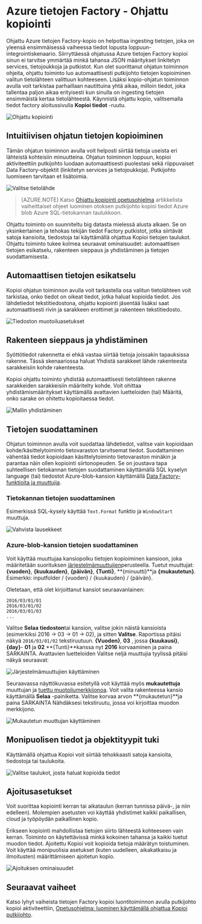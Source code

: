 <properties
    pageTitle="Ohjattu tietojen Factory Azure kopioi | Microsoft Azure"
    description="Lue lisää tietojen kopioiminen tietolähteiden poistumia ohjatun tietojen Factory Azure kopioi avulla."
    services="data-factory"
    documentationCenter=""
    authors="spelluru"
    manager="jhubbard"
    editor="monicar"/>

<tags
    ms.service="data-factory"
    ms.workload="data-services"
    ms.tgt_pltfrm="na"
    ms.devlang="na"
    ms.topic="article"
    ms.date="10/03/2016"
    ms.author="spelluru"/>

# <a name="azure-data-factory---copy-wizard"></a>Azure tietojen Factory - Ohjattu kopiointi
Ohjattu Azure tietojen Factory-kopio on helpottaa ingesting tietojen, joka on yleensä ensimmäisessä vaiheessa tiedot lopusta loppuun-integrointiskenaario. Siirryttäessä ohjatussa Azure tietojen Factory kopioi sinun ei tarvitse ymmärtää minkä tahansa JSON määritykset linkitetyn services, tietojoukkoja ja putkistot. Kun olet suorittanut ohjatun toiminnon ohjeita, ohjattu toiminto luo automaattisesti putkijohto tietojen kopioiminen valitun tietolähteen valittuun kohteeseen. Lisäksi kopio-ohjatun toiminnon avulla voit tarkistaa parhaillaan nautittuina yhtä aikaa, milloin tiedot, joka tallentaa paljon aikaa erityisesti kun sinulla on ingesting tietojen ensimmäistä kertaa tietolähteestä. Käynnistä ohjattu kopio, valitsemalla tiedot factory aloitussivulla **Kopioi tiedot** -ruutu.

![Ohjattu kopiointi](./media/data-factory-copy-wizard/copy-data-wizard.png)


## <a name="an-intuitive-wizard-for-copying-data"></a>Intuitiivisen ohjatun tietojen kopioiminen
Tämän ohjatun toiminnon avulla voit helposti siirtää tietoja useista eri lähteistä kohteisiin minuutteina. Ohjatun toiminnon loppuun, kopioi aktiviteettiin putkijohto luodaan automaattisesti puolestasi sekä riippuvaiset Data Factory-objektit (linkitetyn services ja tietojoukkoja). Putkijohto luomiseen tarvitaan et lisätoimia.   

![Valitse tietolähde](./media/data-factory-copy-wizard/select-data-source-page.png)

> [AZURE.NOTE] Katso [Ohjattu kopiointi opetusohjelma](data-factory-copy-data-wizard-tutorial.md) artikkelista vaiheittaiset ohjeet luominen otoksen putkijohto kopioi tiedot Azure blob Azure SQL-tietokannan taulukkoon. 

Ohjattu toiminto on suunniteltu big datasta mielessä alusta alkaen. Se on yksinkertainen ja tehokas tekijän tiedot Factory putkistot, jotka siirtävät satoja kansioita, tiedostoja tai käyttämällä ohjattua Kopioi tietojen taulukot. Ohjattu toiminto tukee kolmea seuraavat ominaisuudet: automaattisen tietojen esikatselu, rakenteen sieppaus ja yhdistäminen ja tietojen suodattamisesta. 

## <a name="automatic-data-preview"></a>Automaattisen tietojen esikatselu 
Kopioi ohjatun toiminnon avulla voit tarkastella osa valitun tietolähteen voit tarkistaa, onko tiedot on oikeat tiedot, jotka haluat kopioida tiedot. Jos lähdetiedot tekstitiedostona, ohjattu kopiointi jäsentää lisäksi saat automaattisesti rivin ja sarakkeen erottimet ja rakenteen tekstitiedosto. 

![Tiedoston muotoiluasetukset](./media/data-factory-copy-wizard/file-format-settings.png)

## <a name="schema-capture-and-mapping"></a>Rakenteen sieppaus ja yhdistäminen 
Syöttötiedot rakennetta ei ehkä vastaa siirtää tietoja joissakin tapauksissa rakenne. Tässä skenaariossa haluat Yhdistä sarakkeet lähde rakenteesta sarakkeisiin kohde rakenteesta. 

Kopioi ohjattu toiminto yhdistää automaattisesti tietolähteen rakenne sarakkeiden sarakkeisiin määritelty kohde. Voit ohittaa yhdistämismääritykset käyttämällä avattavien luetteloiden (tai) Määritä, onko sarake on ohitettu kopioitaessa tiedot.   

![Mallin yhdistäminen](./media/data-factory-copy-wizard/schema-mapping.png)

## <a name="filtering-data"></a>Tietojen suodattaminen  
Ohjatun toiminnon avulla voit suodattaa lähdetiedot, valitse vain kopioidaan kohde/käsittelytoiminto tietovaraston tarvitsemat tiedot. Suodattaminen vähentää tiedot kopioidaan käsittelytoiminto tietovaraston minäkin ja parantaa näin ollen kopiointi siirtonopeuden. Se on joustava tapa suhteellisen tietokannan tietojen suodattaminen käyttämällä SQL kyselyn language (tai) tiedostot Azure-blob-kansion käyttämällä [Data Factory-funktioita ja muuttujia](data-factory-functions-variables.md).   

### <a name="filtering-of-data-in-a-database"></a>Tietokannan tietojen suodattaminen  
Esimerkissä SQL-kysely käyttää `Text.Format` funktio ja `WindowStart` muuttuja. 

![Vahvista lausekkeet](./media/data-factory-copy-wizard/validate-expressions.png)

### <a name="filtering-of-data-in-an-azure-blob-folder"></a>Azure-blob-kansion tietojen suodattaminen
Voit käyttää muuttujaa kansiopolku tietojen kopioiminen kansioon, joka määritetään suorituksen [järjestelmämuuttujien](data-factory-functions-variables.md#data-factory-system-variables)perusteella. Tuetut muuttujat: **{vuoden}**, **{kuukauden}**, **{päivän}**, **{Tunti}**, **{minuutti}**ja **{mukautetun}**. Esimerkki: inputfolder / {vuoden} / {kuukauden} / {päivän}.

Oletetaan, että olet kirjoittanut kansiot seuraavanlainen:

    2016/03/01/01
    2016/03/01/02
    2016/03/01/03
    ...

Valitse **Selaa** **tiedoston**tai kansion, valitse jokin näistä kansioista (esimerkiksi 2016 -> 03 -> 01 -> 02), ja sitten **Valitse**. Raportissa pitäisi näkyä `2016/03/01/02` tekstiruutuun. **{Vuoden}**, **03** , jossa **{kuukausi}**, **{day}**- **01** ja **02** **{Tunti}**kanssa nyt **2016** korvaaminen ja paina SARKAINTA. Avattavien luetteloiden Valitse neljä muuttujia tyylissä pitäisi näkyä seuraavat:

![Järjestelmämuuttujien käyttäminen](./media/data-factory-copy-wizard/blob-standard-variables-in-folder-path.png)   

Seuraavassa näyttökuvassa esitetyllä voit käyttää myös **mukautettuja** muuttujan ja [tuettu muotoilumerkkijonoa](https://msdn.microsoft.com/library/8kb3ddd4.aspx). Voit valita rakenteessa kansio käyttämällä **Selaa** -painiketta. Valitse korvaa arvon **{mukautetun}**ja paina SARKAINTA Nähdäksesi tekstiruutu, jossa voi kirjoittaa muodon merkkijono.     

![Mukautetun muuttujan käyttäminen](./media/data-factory-copy-wizard/blob-custom-variables-in-folder-path.png)


## <a name="support-for-diverse-data-and-object-types"></a>Monipuolisen tiedot ja objektityypit tuki
Käyttämällä ohjattua Kopioi voit siirtää tehokkaasti satoja kansioita, tiedostoja tai taulukoita.

![Valitse taulukot, josta haluat kopioida tiedot](./media/data-factory-copy-wizard/select-tables-to-copy-data.png)

## <a name="scheduling-options"></a>Ajoitusasetukset
Voit suorittaa kopiointi kerran tai aikataulun (kerran tunnissa päivä-, ja niin edelleen). Molempien asetusten voi käyttää yhdistimet kaikki paikallisen, cloud ja työpöydän paikallinen kopio.

Erikseen kopiointi mahdollistaa tietojen siirto lähteestä kohteeseen vain kerran. Toiminto on käytettävissä minkä kokoinen tahansa ja kaikki tuetut muodon tiedot. Ajoitettu Kopioi voit kopioida tietoja määrätyn toistuminen. Voit käyttää monipuolisia asetukset (kuten uudelleen, aikakatkaisu ja ilmoitusten) määrittämiseen ajoitetun kopio.

![Ajoituksen ominaisuudet](./media/data-factory-copy-wizard/scheduling-properties.png)


## <a name="next-steps"></a>Seuraavat vaiheet
Katso lyhyt vaiheista tietojen Factory kopioi luontitoiminnon avulla putkijohto kopioi aktiviteettiin, [Opetusohjelma: luominen käyttämällä ohjattua Kopioi putkijohto](data-factory-copy-data-wizard-tutorial.md).
